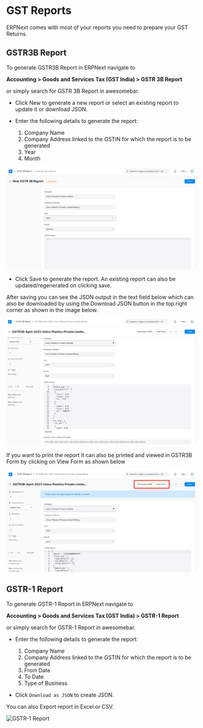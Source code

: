 # GST Reports
ERPNext comes with most of your reports you need to prepare your GST Returns.  


## GSTR3B Report 

To generate GSTR3B Report in ERPNext navigate to

**Accounting > Goods and Services Tax (GST India) > GSTR 3B Report**

or simply search for GSTR 3B Report in awesomebar.

- Click New to generate a new report or select an existing report to update it or download JSON.

- Enter the following details to generate the report:

    1.  Company Name
    2.  Company Address linked to the GSTIN for which the report is to be generated
    3.  Year
    4.  Month

![GSTR 3B Report](assets/gstr-3b-input.png)

- Click Save to generate the report. An existing report can also be updated/regenerated on clicking save.

After saving you can see the JSON output in the text field below which can also be downloaded by using the Download JSON button in the top right corner as shown in the image below.

![GSTR 3B With JSON](assets/gstr-3b-report.png)

If you want to print the report it can also be printed and viewed in GSTR3B Form by clicking on View Form as shown below

![Download Option in GSTR 3B](assets/gstr-3b-download.png)


## GSTR-1 Report

To generate GSTR-1 Report in ERPNext navigate to

**Accounting > Goods and Services Tax (GST India) > GSTR-1 Report**

or simply search for GSTR-1 Report in awesomebar.

- Enter the following details to generate the report:

    1.  Company Name
    2.  Company Address linked to the GSTIN for which the report is to be generated
    3.  From Date
    4.  To Date
    5.  Type of Business

- Click `Download as JSON` to create JSON.

You can also Export report in Excel or CSV.

![GSTR-1 Report](assets/gstr-1.png)



